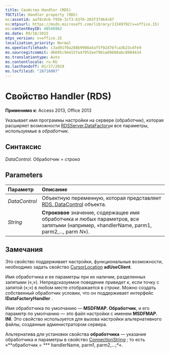 ```yaml
---
title: Свойство Handler (RDS)
TOCTitle: Handler property (RDS)
ms:assetid: aaf8c8c6-f95b-3cf3-b3f6-203f37464c87
ms:mtpsurl: https://msdn.microsoft.com/library/JJ249792(v=office.15)
ms:contentKeyID: 48546962
ms.date: 09/18/2015
mtps_version: v=office.15
localization_priority: Normal
ms.openlocfilehash: c3ad91f0a288b9908a5af5f92d7bfca3b23cdfe9
ms.sourcegitcommit: d6695c94415fa47952ee7961a69660abc0904434
ms.translationtype: Auto
ms.contentlocale: ru-RU
ms.lasthandoff: 01/17/2019
ms.locfileid: "28716007"
---
```

# <a name="handler-property-rds"></a>Свойство Handler (RDS)

**Применимо к**: Access 2013, Office 2013

Указывает имя программы настройки на сервере (обработчик), которая расширяет возможности [RDSServer.DataFactory](datafactory-object-rdsserver.md)и все параметры, используемые в *обработчик*.

## <a name="syntax"></a>Синтаксис

*DataControl*. Обработчик = *строка*

## <a name="parameters"></a>Parameters

|Параметр|Описание|
|:--------|:----------|
|*DataControl* |Объектную переменную, которая представляет [RDS. DataControl](datacontrol-object-rds.md) объекта.|
|*String* |**Строковое** значение, содержащее имя обработчика и любых параметров, все запятыми (например, «handlerName, parm1, parm2,..., parm *N*»).|

## <a name="remarks"></a>Замечания

Это свойство поддерживает настройки, функциональные возможности, необходимо задать свойство [CursorLocation](cursorlocation-property-ado.md) **adUseClient**.

Имя обработчика и ее параметры при их наличии, разделенных запятыми («,»). Непредсказуемое поведение приведет к, если точку с запятой («;») в любом месте отображается в *строке*. Можно создать собственный обработчик условии, что он поддерживает интерфейс **IDataFactoryHandler** .

Имя обработчика по умолчанию — **MSDFMAP. Обработчик**, и его параметр по умолчанию — это файл настройки с именем **MSDFMAP. INI**. Это свойство используется для вызова настройки альтернативного файлы, созданные администратором сервера.

Альтернатива для установки свойства **обработчика** — указание обработчика и параметры в свойство [ConnectionString](connectionstring-property-ado.md) ; то есть «**обработчик = *** handlerName, parm1, parm2,...;*«.

